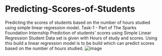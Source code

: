 # Predicting-Scores-of-Students
Predicting the scores of students based on the number of hours studied using simple linear regression model. 
Task-1 - Part of The Sparks Foundation Internship
Prediction of students' scores using Simple Linear Regression
Student Data set is given with Hours of study and scores. Using this build a linear regression model is to be build which can predict scores based on the number of hours studied.
![image](https://user-images.githubusercontent.com/53080803/143618956-282d052c-2901-4d13-abd7-f8248bbe232b.png)
